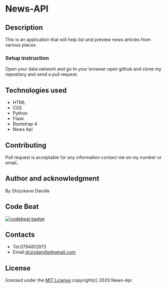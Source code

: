 # News-API
## Description
This is an application that will help list and preview news articles from various places.
### Setup instruction
Open your data network and go to your browser open github and clone my repository and send a pull request. 
 ## Technologies used
* HTML
* CSS
* Python
* Flask
* Bootstrap 4
* News Api
## Contributing
Pull request is acceptable for any information contact me on my number or email..
## Author and acknowledgment
By Shizukane Darolle
## Code Beat
[![codebeat badge](https://codebeat.co/badges/c7e25312-1388-41b9-aeb2-009d873c4756)](https://codebeat.co/projects/github-com-shizukane-news-api-master)
## Contacts
* Tel:0794812973
* Email:drizydarolle@gmail.com
## License
licensed under the [MIT License](license)
 copyright(c) 2020 News-Api

